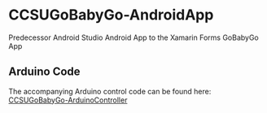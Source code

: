 # CCSUGoBabyGo-AndroidApp
Predecessor Android Studio Android App to the Xamarin Forms GoBabyGo App

## Arduino Code
The accompanying Arduino control code can be found here: [CCSUGoBabyGo-ArduinoController](https://github.com/CalebABG/CCSUGoBabyGo-ArduinoController)
